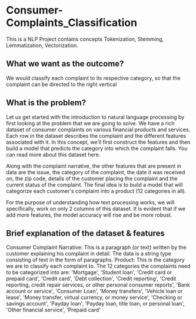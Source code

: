 # Consumer-Complaints_Classification
This is a NLP Project contains concepts Tokenization, Stemming, Lemmatization, Vectorization.

## What we want as the outcome?
We would classify each complaint to its respective category, so that the complaint can be directed to the right vertical


## What is the problem?

Let us get started with the introduction to natural language processing by first looking at the problem that we are going to solve. We have a rich dataset of consumer complaints on various financial products and services. Each row in the dataset describes the complaint and the different features associated with it. In this concept, we'll first construct the features and then build a model that predicts the category into which the complaint falls. You can read more about this dataset here.

Along with the complaint narrative, the other features that are present in data are the issue, the category of the complaint, the date it was received on, the zip code, details of the customer placing the complaint and the current status of the complaint. The final idea is to build a model that will categorize each customer's complaint into a product (12 categories in all).

For the purpose of understanding how text processing works, we will specifically, work on only 2 columns of this dataset. It is evident that if we add more features, the model accuracy will rise and be more robust.

## Brief explanation of the dataset & features
Consumer Complaint Narrative: This is a paragraph (or text) written by the customer explaining his complaint in detail. The data is a string type consisting of text in the form of paragraphs.
Product: This is the category we are to classify each complaint to. The 12 categories the complaints need to be categorized into are:
'Mortgage', 'Student loan', 'Credit card or prepaid card', 'Credit card', 'Debt collection', 'Credit reporting', 'Credit reporting, credit repair services, or other personal consumer reports', 'Bank account or service', 'Consumer Loan', 'Money transfers', 'Vehicle loan or lease', 'Money transfer, virtual currency, or money service', 'Checking or savings account', 'Payday loan', 'Payday loan, title loan, or personal loan', 'Other financial service', 'Prepaid card'
